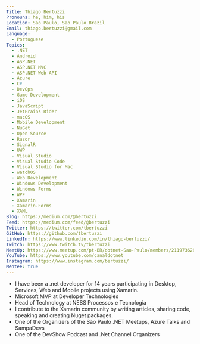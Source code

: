 ```yaml
---
Title: Thiago Bertuzzi
Pronouns: he, him, his
Location: Sao Paulo, Sao Paulo Brazil
Email: thiago.bertuzzi@gmail.com
Language:
  - Portuguese
Topics:
  - .NET
  - Android
  - ASP.NET
  - ASP.NET MVC
  - ASP.NET Web API
  - Azure
  - C#
  - DevOps
  - Game Development
  - iOS
  - JavaScript
  - JetBrains Rider
  - macOS
  - Mobile Development
  - NuGet
  - Open Source
  - Razor
  - SignalR
  - UWP
  - Visual Studio
  - Visual Studio Code
  - Visual Studio for Mac
  - watchOS
  - Web Development
  - Windows Development
  - Windows Forms
  - WPF
  - Xamarin
  - Xamarin.Forms
  - XAML
Blog: https://medium.com/@bertuzzi
Feed: https://medium.com/feed/@bertuzzi
Twitter: https://twitter.com/tbertuzzi
GitHub: https://github.com/tbertuzzi
LinkedIn: https://www.linkedin.com/in/thiago-bertuzzi/
Twitch: https://www.twitch.tv/tbertuzzi
MeetUp: https://www.meetup.com/pt-BR/dotnet-Sao-Paulo/members/211973628/
YouTube: https://www.youtube.com/canaldotnet
Instagram: https://www.instagram.com/bertuzzi/
Mentee: true
---
```

* I have been a .net developer for 14 years participating in Desktop, Services, Web and Mobile projects using Xamarin.
* Microsoft MVP at Developer Technologies
* Head of Technology at NESS Processos e Tecnologia
* I contribute to the Xamarin community by writing articles, sharing code, speaking and creating Nuget packages.
* One of the Organizers of the São Paulo .NET Meetups, Azure Talks and SampaDevs
* One of the DevShow Podcast and .Net Channel Organizers
